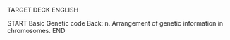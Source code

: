 TARGET DECK
ENGLISH

START
Basic
Genetic code
Back: n. Arrangement of genetic information in chromosomes.
END
